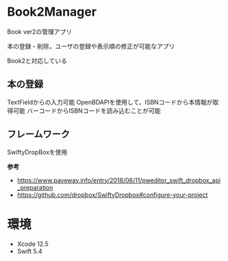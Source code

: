 # Book2Manager
Book ver2の管理アプリ

本の登録・削除，ユーザの登録や表示順の修正が可能なアプリ

Book2と対応している
## 本の登録
TextFieldからの入力可能
OpenBDAPIを使用して，ISBNコードから本情報が取得可能
バーコードからISBNコードを読み込むことが可能

## フレームワーク
SwiftyDropBoxを使用

**参考**
- https://www.paveway.info/entry/2018/06/11/pweditor_swift_dropbox_api_preparation
- https://github.com/dropbox/SwiftyDropbox#configure-your-project

# 環境
- Xcode 12.5
- Swift 5.4
